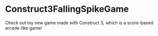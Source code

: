 # Construct3FallingSpikeGame
Check out my new game made with Construct 3, which is a score-based arcade-like game!

